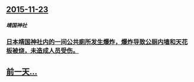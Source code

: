 ## [2015-11-23](/zh/news/2015/11/23/index.md)

##### 靖国神社
### [日本靖国神社内的一间公共廁所发生爆炸，爆炸导致公厕内墙和天花板被烧，未造成人员受伤。 ](/zh/news/2015/11/23/日本靖国神社内的一间公共廁所发生爆炸-爆炸导致公厕内墙和天花板被烧-未造成人员受伤.md)
## [前一天...](/zh/news/2015/11/22/index.md)

